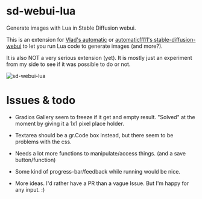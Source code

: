 # sd-webui-lua
Generate images with Lua in Stable Diffusion webui.

This is an extension for [Vlad's automatic](https://github.com/vladmandic/automatic/) or [automatic1111's stable-diffusion-webui](https://github.com/AUTOMATIC1111/stable-diffusion-webui) to let you run Lua code to generate images (and more?).

It is also NOT a very serious extension (yet). It is mostly just an experiment from my side to see if it was possible to do or not.

![sd-webui-lua](https://user-images.githubusercontent.com/13150150/235615238-a92f6395-d6f7-4e03-8d52-095edeb8aef2.png)

# Issues & todo

* Gradios Gallery seem to freeze if it get and empty result. "Solved" at the moment by giving it a 1x1 pixel place holder.

* Textarea should be a gr.Code box instead, but there seem to be problems with the css.

* Needs a lot more functions to manipulate/access things. (and a save button/function)

* Some kind of progress-bar/feedback while running would be nice.

* More ideas. I'd rather have a PR than a vague Issue. But I'm happy for any input. :)

